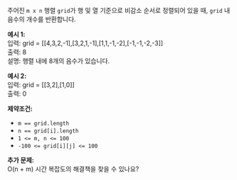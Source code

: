 주어진 `m x n` 행렬 `grid`가 행 및 열 기준으로 비감소 순서로 정렬되어 있을 때, `grid` 내 음수의 개수를 반환합니다.

**예시 1:**  
입력: grid = [[4,3,2,-1],[3,2,1,-1],[1,1,-1,-2],[-1,-1,-2,-3]]  
출력: 8  
설명: 행렬 내에 8개의 음수가 있습니다.

**예시 2:**  
입력: grid = [[3,2],[1,0]]  
출력: 0

**제약조건:**
- `m == grid.length`
- `n == grid[i].length`
- `1 <= m, n <= 100`
- `-100 <= grid[i][j] <= 100`

**추가 문제:**  
O(n + m) 시간 복잡도의 해결책을 찾을 수 있나요?

